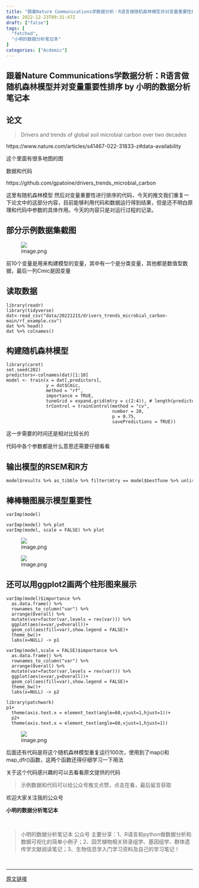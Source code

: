 ```yaml
---
title: "跟着Nature Communications学数据分析：R语言做随机森林模型并对变量重要性排序"
date: 2022-12-23T09:31:47Z
draft: ["false"]
tags: [
  "fetched",
  "小明的数据分析笔记本"
]
categories: ["Acdemic"]
---
```

跟着Nature Communications学数据分析：R语言做随机森林模型并对变量重要性排序 by 小明的数据分析笔记本
------
<div><section data-tool="mdnice编辑器" data-website="https://www.mdnice.com" data-mpa-powered-by="yiban.io"><h2 data-tool="mdnice编辑器"><span></span><span>论文</span><span> </span></h2><blockquote data-tool="mdnice编辑器"><p>Drivers and trends of global soil microbial carbon over two decades</p></blockquote><p data-tool="mdnice编辑器">https://www.nature.com/articles/s41467-022-31833-z#data-availability</p><p data-tool="mdnice编辑器">这个里面有很多地图的图</p><p data-tool="mdnice编辑器">数据和代码</p><p data-tool="mdnice编辑器">https://github.com/gpatoine/drivers_trends_microbial_carbon</p><p data-tool="mdnice编辑器">这里有随机森林模型 然后对变量重要性进行排序的代码，今天的推文我们重复一下论文中的这部分内容，目前能够利用代码和数据运行得到结果，但是还不明白原理和代码中参数的具体作用。今天的内容只是对运行过程的记录。</p><h2 data-tool="mdnice编辑器"><span></span><span>部分示例数据集截图</span><span> </span></h2><figure data-tool="mdnice编辑器"><img data-ratio="0.4782258064516129" data-src="https://mmbiz.qpic.cn/mmbiz_png/t1wZDoUyFk5ic5K17GOqQPFhGufUbmPdFuFWKa5eu5YGhz7g5RhTHJVGCTf6loyUOM7q0mvpicWs4R4R4dQpzM4Q/640?wx_fmt=png" data-type="png" data-w="1240" src="https://mmbiz.qpic.cn/mmbiz_png/t1wZDoUyFk5ic5K17GOqQPFhGufUbmPdFuFWKa5eu5YGhz7g5RhTHJVGCTf6loyUOM7q0mvpicWs4R4R4dQpzM4Q/640?wx_fmt=png"><figcaption>image.png</figcaption></figure><p data-tool="mdnice编辑器">前10个变量是用来构建模型的变量，其中有一个是分类变量，其他都是数值型数据，最后一列Cmic是因变量</p><h2 data-tool="mdnice编辑器"><span></span><span>读取数据</span><span> </span></h2><pre data-tool="mdnice编辑器"><span></span><code>library(readr)<br>library(tidyverse)<br>dat&lt;-read_csv(<span>"data/20221215/drivers_trends_microbial_carbon-main/rf_example.csv"</span>)<br>dat %&gt;% head()<br>dat %&gt;% colnames()<br></code></pre><h2 data-tool="mdnice编辑器"><span></span><span>构建随机森林模型</span><span> </span></h2><pre data-tool="mdnice编辑器"><span></span><code>library(caret)<br>set.seed(202)<br>predictors&lt;-colnames(dat)[1:10]<br>model &lt;- train(x = dat[,predictors], <br>               y = dat<span>$Cmic</span>,<br>               method = <span>"rf"</span>,<br>               importance = TRUE,<br>               tuneGrid = expand.grid(mtry = c(2:4)), <span># length(predictors) or 2:6</span><br>               trControl = trainControl(method = <span>"cv"</span>, <br>                                        number = 20,<br>                                        p = 0.75,<br>                                        savePredictions = TRUE))<br></code></pre><p data-tool="mdnice编辑器">这一步需要的时间还是相对比较长的</p><p data-tool="mdnice编辑器">代码中各个参数都是什么意思还需要仔细看看</p><h2 data-tool="mdnice编辑器"><span></span><span>输出模型的RSEM和R方</span><span> </span></h2><pre data-tool="mdnice编辑器"><span></span><code>model<span>$results</span> %&gt;% as_tibble %&gt;% filter(mtry == model<span>$bestTune</span> %&gt;% unlist) %&gt;% select(RMSE, Rsquared)<br></code></pre><h2 data-tool="mdnice编辑器"><span></span><span>棒棒糖图展示模型重要性</span><span> </span></h2><pre data-tool="mdnice编辑器"><span></span><code>varImp(model)<br><br>varImp(model) %&gt;% plot<br>varImp(model, scale = FALSE) %&gt;% plot<br></code></pre><figure data-tool="mdnice编辑器"><img data-ratio="0.732912723449001" data-src="https://mmbiz.qpic.cn/mmbiz_png/t1wZDoUyFk5ic5K17GOqQPFhGufUbmPdFh2Ddz3iarnBLlYBU5tb3jfBl58XYoTUYDRkIxscV3z683PnvAe0tNxg/640?wx_fmt=png" data-type="png" data-w="951" src="https://mmbiz.qpic.cn/mmbiz_png/t1wZDoUyFk5ic5K17GOqQPFhGufUbmPdFh2Ddz3iarnBLlYBU5tb3jfBl58XYoTUYDRkIxscV3z683PnvAe0tNxg/640?wx_fmt=png"><figcaption>image.png</figcaption></figure><figure data-tool="mdnice编辑器"><img data-ratio="0.7429171038824763" data-src="https://mmbiz.qpic.cn/mmbiz_png/t1wZDoUyFk5ic5K17GOqQPFhGufUbmPdFxH8p6Oia6PPJbTpMVibibEME1dPHxM7l2AWFcogLfr8EYOcOzKhjWl4nA/640?wx_fmt=png" data-type="png" data-w="953" src="https://mmbiz.qpic.cn/mmbiz_png/t1wZDoUyFk5ic5K17GOqQPFhGufUbmPdFxH8p6Oia6PPJbTpMVibibEME1dPHxM7l2AWFcogLfr8EYOcOzKhjWl4nA/640?wx_fmt=png"><figcaption>image.png</figcaption></figure><h2 data-tool="mdnice编辑器"><span></span><span>还可以用ggplot2画两个柱形图来展示</span><span> </span></h2><pre data-tool="mdnice编辑器"><span></span><code>varImp(model)<span>$importance</span> %&gt;% <br>  as.data.frame() %&gt;% <br>  rownames_to_column(<span>"var"</span>) %&gt;% <br>  arrange(Overall) %&gt;% <br>  mutate(var=factor(var,levels = rev(var))) %&gt;% <br>  ggplot(aes(x=var,y=Overall))+<br>  geom_col(aes(fill=var),show.legend = FALSE)+<br>  theme_bw()+<br>  labs(x=NULL) -&gt; p1<br><br>varImp(model,scale = FALSE)<span>$importance</span> %&gt;% <br>  as.data.frame() %&gt;% <br>  rownames_to_column(<span>"var"</span>) %&gt;% <br>  arrange(Overall) %&gt;% <br>  mutate(var=factor(var,levels = rev(var))) %&gt;% <br>  ggplot(aes(x=var,y=Overall))+<br>  geom_col(aes(fill=var),show.legend = FALSE)+<br>  theme_bw()+<br>  labs(x=NULL) -&gt; p2<br><br>library(patchwork)<br>p1+<br>  theme(axis.text.x = element_text(angle=60,vjust=1,hjust=1))+<br>  p2+<br>  theme(axis.text.x = element_text(angle=60,vjust=1,hjust=1))<br></code></pre><figure data-tool="mdnice编辑器"><img data-ratio="0.4258064516129032" data-src="https://mmbiz.qpic.cn/mmbiz_png/t1wZDoUyFk5ic5K17GOqQPFhGufUbmPdFPSAosgqBNoO2rib7xZiaWxtMWA80HJ1PtO09kOL5R4M7MMicNpCv7Edfw/640?wx_fmt=png" data-type="png" data-w="1240" src="https://mmbiz.qpic.cn/mmbiz_png/t1wZDoUyFk5ic5K17GOqQPFhGufUbmPdFPSAosgqBNoO2rib7xZiaWxtMWA80HJ1PtO09kOL5R4M7MMicNpCv7Edfw/640?wx_fmt=png"><figcaption>image.png</figcaption></figure><p data-tool="mdnice编辑器">后面还有代码是将这个随机森林模型重复运行100次，使用到了map()和map_dfr()函数，这两个函数还得仔细学习一下用法</p><p data-tool="mdnice编辑器">关于这个代码感兴趣的可以去看看原文提供的代码</p><blockquote data-tool="mdnice编辑器"><p>示例数据和代码可以给公众号推文点赞，点击在看，最后留言获取</p></blockquote><p data-tool="mdnice编辑器">欢迎大家关注我的公众号</p><p data-tool="mdnice编辑器"><strong>小明的数据分析笔记本</strong></p><section><mp-common-profile data-pluginname="mpprofile" data-weui-theme="light" data-id="MzI3NzQ3MTcxMg==" data-headimg="http://mmbiz.qpic.cn/mmbiz_png/t1wZDoUyFk5t1sOnM0iabvBhnfIj5YpyqrMib0E1MGCd9ibcYxaOPZd0GWhQBDvK2BPEwsicQxd6y5MHLfphnwHnow/0?wx_fmt=png" data-nickname="小明的数据分析笔记本" data-alias="" data-signature="数据分析和数据可视化有意思的简单小例子~石榴研究生的笔记本" data-from="0" data-is_biz_ban="0"></mp-common-profile><br></section><blockquote data-tool="mdnice编辑器"><p>小明的数据分析笔记本 公众号 主要分享：1、R语言和python做数据分析和数据可视化的简单小例子；2、园艺植物相关转录组学、基因组学、群体遗传学文献阅读笔记；3、生物信息学入门学习资料及自己的学习笔记！</p></blockquote></section><p><br></p><p><mp-style-type data-value="3"></mp-style-type></p></div>  
<hr>
<a href="https://mp.weixin.qq.com/s/q99tWH_MOWpVrMkcFfnU0g",target="_blank" rel="noopener noreferrer">原文链接</a>
